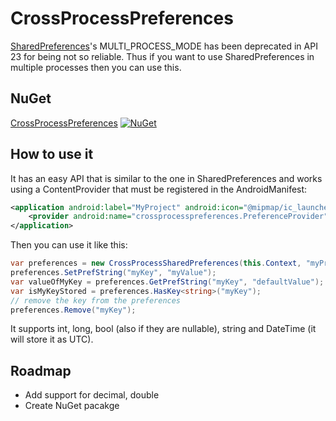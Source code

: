 # CrossProcessPreferences

[SharedPreferences](https://developer.android.com/reference/android/content/SharedPreferences.html)'s MULTI_PROCESS_MODE has been deprecated in API 23 for being not so reliable. Thus if you want to use SharedPreferences in multiple processes then you can use this.

## NuGet
[CrossProcessPreferences](https://www.nuget.org/packages/CrossProcessPreferences)  [![NuGet](https://img.shields.io/nuget/v/CrossProcessPreferences.svg?label=NuGet)](https://www.nuget.org/packages/CrossProcessPreferences)

## How to use it

It has an easy API that is similar to the one in SharedPreferences and works using a ContentProvider that must be registered in the AndroidManifest:

```xml
<application android:label="MyProject" android:icon="@mipmap/ic_launcher">
    <provider android:name="crossprocesspreferences.PreferenceProvider" android:authorities="crossprocesspreferences.PreferenceProvider" android:exported="false" />
</application>
```

Then you can use it like this:

```c#
var preferences = new CrossProcessSharedPreferences(this.Context, "myPreferencesName");
preferences.SetPrefString("myKey", "myValue");
var valueOfMyKey = preferences.GetPrefString("myKey", "defaultValue");
var isMyKeyStored = preferences.HasKey<string>("myKey");
// remove the key from the preferences
preferences.Remove("myKey");
```

It supports int, long, bool (also if they are nullable), string and DateTime (it will store it as UTC).

## Roadmap

- Add support for decimal, double
- Create NuGet pacakge
